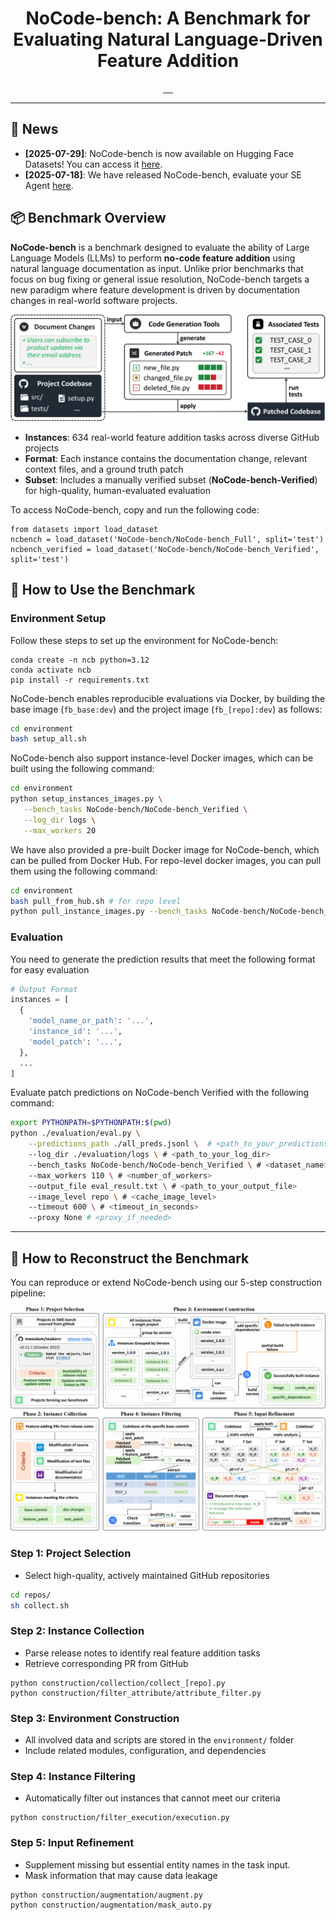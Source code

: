 
<div align="center">
  <h1 align="center">NoCode-bench: A Benchmark for Evaluating Natural
Language-Driven Feature Addition</h1>
</div>

<div align="center">
    <a href="https://github.com/ZJU-CTAG/NoCode-bench">
        <img src="https://img.shields.io/badge/GitHub-000?logo=github&logoColor=FFE165&style=for-the-badge" alt="">
    </a>
    <a href="https://huggingface.co/NoCode-bench">
        <img src="https://img.shields.io/badge/Datasets-000?logo=huggingface&logoColor=FFE165&style=for-the-badge" alt="">
    </a>
    <a href="https://arxiv.org/pdf/2507.18130">
        <img src="https://img.shields.io/badge/Paper-000?logoColor=FFE165&logo=arxiv&style=for-the-badge" alt="">
    </a>
    <a href="https://nocodebench.org/">
        <img src="https://img.shields.io/badge/Leaderboard-000?logoColor=FFE165&logo=googledocs&style=for-the-badge" alt="">
    </a>
    <a href="https://hub.docker.com/repository/docker/nocodebench/nocode-bench/">
        <img src="https://img.shields.io/badge/DockerHub-000?logoColor=FFE165&logo=docker&style=for-the-badge" alt="">
    </a>
    <hr>
</div>

## 📰 News
- **[2025-07-29]**: NoCode-bench is now available on Hugging Face Datasets! You can access it [here](https://huggingface.co/datasets/NoCode-bench).
- **[2025-07-18]**: We have released NoCode-bench, evaluate your SE Agent [here](https://arxiv.org/pdf/2507.18130).


## 📦 Benchmark Overview

**NoCode-bench** is a benchmark designed to evaluate the ability of Large Language Models (LLMs) to perform **no-code feature addition** using natural language documentation as input. Unlike prior benchmarks that focus on bug fixing or general issue resolution, NoCode-bench targets a new paradigm where feature development is driven by documentation changes in real-world software projects.

![task](./doc/task.png)

- **Instances**: 634 real-world feature addition tasks across diverse GitHub projects
- **Format**: Each instance contains the documentation change, relevant context files, and a ground truth patch
- **Subset**: Includes a manually verified subset (**NoCode-bench-Verified**) for high-quality, human-evaluated evaluation

[//]: # (> [!NOTE])

[//]: # (> We will provide the benchmark's Docker images and upload the benchmark to open-source platforms like huggingface after the paper can be de-anonymized.)

To access NoCode-bench, copy and run the following code:
```shell
from datasets import load_dataset
ncbench = load_dataset('NoCode-bench/NoCode-bench_Full', split='test')
ncbench_verified = load_dataset('NoCode-bench/NoCode-bench_Verified', split='test')
```

## 🚀 How to Use the Benchmark

### Environment Setup
Follow these steps to set up the environment for NoCode-bench:
```shell
conda create -n ncb python=3.12
conda activate ncb
pip install -r requirements.txt
```

NoCode-bench enables reproducible evaluations via Docker, by building the base image (`fb_base:dev`) and the project image (`fb_[repo]:dev`) as follows:
```bash
cd environment
bash setup_all.sh
```

NoCode-bench also support instance-level Docker images, which can be built using the following command:
```bash
cd environment
python setup_instances_images.py \
   --bench_tasks NoCode-bench/NoCode-bench_Verified \
   --log_dir logs \
   --max_workers 20
```


We have also provided a pre-built Docker image for NoCode-bench, which can be pulled from Docker Hub.
For repo-level docker images, you can pull them using the following command:
```bash
cd environment
bash pull_from_hub.sh # for repo level
python pull_instance_images.py --bench_tasks NoCode-bench/NoCode-bench_Verified  # for instance level
```

[//]: # (### 2. Data Loading)

[//]: # ()
[//]: # (The benchmark data is stored in `data/instances/`:)

[//]: # ()
[//]: # (```sh)

[//]: # (results/)

[//]: # (  augmentation/)

[//]: # (    ├── ncb-verified_v0.1_augmented_masked.jsonl # FULL)

[//]: # (    └── ncb-verified_v0.1_augmented_masked.jsonl # VERUFIED)

[//]: # (```)

[//]: # ()
[//]: # (Each instance in `NoCode-bench-Verified` has been manually annotated to ensure **task clarity** and **evaluation accuracy**.)

[//]: # ()
[//]: # (### 3. Patch Generation)

[//]: # ()
[//]: # (First, load the data：)

[//]: # ()
[//]: # (```python)

[//]: # (bench_fpath = 'results/augmentation/fb-verified_v0.1_masked_augmented.jsonl')

[//]: # (instances = load_jsonl&#40;bench_fpath&#41;)

[//]: # (```)

[//]: # (For evaluation, you only need to focus on the following information)

[//]: # ()
[//]: # (Given an instance:)

[//]: # ()
[//]: # (- instance['instance_id']: unique identifier of the instance)

[//]: # (- instance['mask_doc_changes']: main input for the task)

[//]: # (- instance['augmentations']: optional input, which annotates newly introduced but undocumented entities to help mitigate FalseNegative caused by naming issues)


### Evaluation

You need to generate the prediction results that meet the following format for easy evaluation

```python
# Output Format
instances = [
  {
    'model_name_or_path': '...',
    'instance_id': '...',
    'model_patch': '...',
  },
  ...
]
```

Evaluate patch predictions on NoCode-bench Verified with the following command:

```sh
export PYTHONPATH=$PYTHONPATH:$(pwd)
python ./evaluation/eval.py \
    --predictions_path ./all_preds.jsonl \  # <path_to_your_predictions>
    --log_dir ./evaluation/logs \ # <path_to_your_log_dir>
    --bench_tasks NoCode-bench/NoCode-bench_Verified \ # <dataset_name>
    --max_workers 110 \ # <number_of_workers>
    --output_file eval_result.txt \ # <path_to_your_output_file>
    --image_level repo \ # <cache_image_level>
    --timeout 600 \ # <timeout_in_seconds>
    --proxy None # <proxy_if_needed>
```

------

## 🔧 How to Reconstruct the Benchmark

You can reproduce or extend NoCode-bench using our 5-step construction pipeline:

![workflow](./doc/workflow.png)

### Step 1: Project Selection

- Select high-quality, actively maintained GitHub repositories

```sh
cd repos/
sh collect.sh
```

### Step 2: Instance Collection

- Parse release notes to identify real feature addition tasks
- Retrieve corresponding PR from GitHub

```shell
python construction/collection/collect_[repo].py
python construction/filter_attribute/attribute_filter.py
```

### Step 3: Environment Construction

- All involved data and scripts are stored in the `environment/` folder
- Include related modules, configuration, and dependencies

### Step 4: Instance Filtering

- Automatically filter out instances that cannot meet our criteria

```shell
python construction/filter_execution/execution.py
```

### Step 5: Input Refinement

- Supplement missing but essential entity names in the task input.
- Mask information that may cause data leakage

```shell
python construction/augmentation/augment.py
python construction/augmentation/mask_auto.py
```

